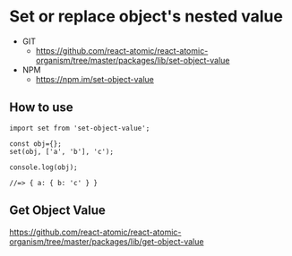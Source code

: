 Set or replace object's nested value
===============
   * GIT
      * https://github.com/react-atomic/react-atomic-organism/tree/master/packages/lib/set-object-value
   * NPM
      * https://npm.im/set-object-value

## How to use
```
import set from 'set-object-value';

const obj={};
set(obj, ['a', 'b'], 'c');

console.log(obj);

//=> { a: { b: 'c' } }
```

## Get Object Value
https://github.com/react-atomic/react-atomic-organism/tree/master/packages/lib/get-object-value

